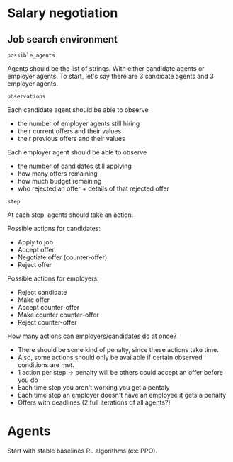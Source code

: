 # Salary negotiation

## Job search environment

`possible_agents`

Agents should be the list of strings. With either candidate agents or employer agents. To start, let's say there are 3 candidate agents and 3 employer agents.

`observations`

Each candidate agent should be able to observe

- the number of employer agents still hiring
- their current offers and their values
- their previous offers and their values

Each employer agent should be able to observe

- the number of candidates still applying
- how many offers remaining
- how much budget remaining
- who rejected an offer + details of that rejected offer

`step`

At each step, agents should take an action.

Possible actions for candidates:

- Apply to job
- Accept offer
- Negotiate offer (counter-offer)
- Reject offer

Possible actions for employers:

- Reject candidate
- Make offer
- Accept counter-offer
- Make counter counter-offer
- Reject counter-offer

How many actions can employers/candidates do at once?

- There should be some kind of penalty, since these actions take time.
- Also, some actions should only be available if certain observed conditions are met.
- 1 action per step -> penalty will be others could accept an offer before you do
- Each time step you aren't working you get a pentaly
- Each time step an employer doesn't have an employee it gets a penalty
- Offers with deadlines (2 full iterations of all agents?)

# Agents

Start with stable baselines RL algorithms (ex: PPO).
